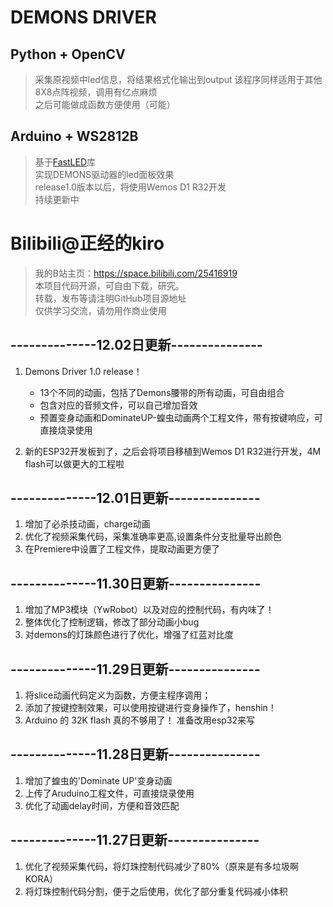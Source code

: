 # DEMONS DRIVER


## Python + OpenCV     
>采集原视频中led信息，将结果格式化输出到output
该程序同样适用于其他8X8点阵视频，调用有亿点麻烦  
之后可能做成函数方便使用（可能）  

## Arduino + WS2812B   
>基于[FastLED](https://github.com/FastLED)库   
实现DEMONS驱动器的led面板效果  
release1.0版本以后，将使用Wemos D1 R32开发   
持续更新中    

# Bilibili@正经的kiro
>我的B站主页：<https://space.bilibili.com/25416919>  
本项目代码开源，可自由下载，研究。  
转载，发布等请注明GitHub项目源地址  
仅供学习交流，请勿用作商业使用  
  
  
  

## --------------12.02日更新---------------


1. Demons Driver 1.0 release！  
    * 13个不同的动画，包括了Demons腰带的所有动画，可自由组合  
    * 包含对应的音频文件，可以自己增加音效    
    * 预置变身动画和DominateUP-蝗虫动画两个工程文件，带有按键响应，可直接烧录使用  

2. 新的ESP32开发板到了，之后会将项目移植到Wemos D1 R32进行开发，4M flash可以做更大的工程啦

## --------------12.01日更新---------------


1. 增加了必杀技动画，charge动画
2. 优化了视频采集代码，采集准确率更高,设置条件分支批量导出颜色
3. 在Premiere中设置了工程文件，提取动画更方便了


## --------------11.30日更新---------------


1. 增加了MP3模块（YwRobot）以及对应的控制代码，有内味了！
2. 整体优化了控制逻辑，修改了部分动画小bug
3. 对demons的灯珠颜色进行了优化，增强了红蓝对比度


## --------------11.29日更新---------------


1. 将slice动画代码定义为函数，方便主程序调用；
2. 添加了按键控制效果，可以使用按键进行变身操作了，henshin！
3. Arduino 的 32K flash 真的不够用了！ 准备改用esp32来写


## --------------11.28日更新---------------


1. 增加了蝗虫的'Dominate UP'变身动画
2. 上传了Aruduino工程文件，可直接烧录使用
3. 优化了动画delay时间，方便和音效匹配


## --------------11.27日更新---------------


1. 优化了视频采集代码，将灯珠控制代码减少了80%（原来是有多垃圾啊KORA）
2. 将灯珠控制代码分割，便于之后使用，优化了部分重复代码减小体积
